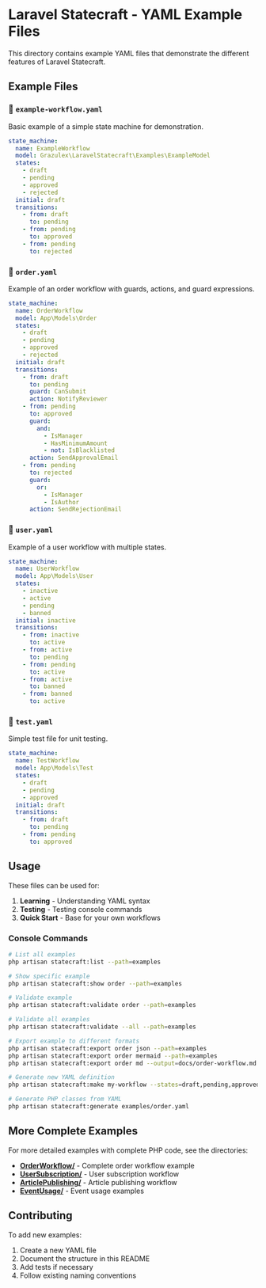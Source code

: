 # Laravel Statecraft - YAML Example Files

This directory contains example YAML files that demonstrate the different features of Laravel Statecraft.

## Example Files

### 📄 `example-workflow.yaml`
Basic example of a simple state machine for demonstration.

```yaml
state_machine:
  name: ExampleWorkflow
  model: Grazulex\LaravelStatecraft\Examples\ExampleModel
  states:
    - draft
    - pending
    - approved
    - rejected
  initial: draft
  transitions:
    - from: draft
      to: pending
    - from: pending
      to: approved
    - from: pending
      to: rejected
```

### 📄 `order.yaml`
Example of an order workflow with guards, actions, and guard expressions.

```yaml
state_machine:
  name: OrderWorkflow
  model: App\Models\Order
  states:
    - draft
    - pending
    - approved
    - rejected
  initial: draft
  transitions:
    - from: draft
      to: pending
      guard: CanSubmit
      action: NotifyReviewer
    - from: pending
      to: approved
      guard:
        and:
          - IsManager
          - HasMinimumAmount
          - not: IsBlacklisted
      action: SendApprovalEmail
    - from: pending
      to: rejected
      guard:
        or:
          - IsManager
          - IsAuthor
      action: SendRejectionEmail
```

### 📄 `user.yaml`
Example of a user workflow with multiple states.

```yaml
state_machine:
  name: UserWorkflow
  model: App\Models\User
  states:
    - inactive
    - active
    - pending
    - banned
  initial: inactive
  transitions:
    - from: inactive
      to: active
    - from: active
      to: pending
    - from: pending
      to: active
    - from: active
      to: banned
    - from: banned
      to: active
```

### 📄 `test.yaml`
Simple test file for unit testing.

```yaml
state_machine:
  name: TestWorkflow
  model: App\Models\Test
  states:
    - draft
    - pending
    - approved
  initial: draft
  transitions:
    - from: draft
      to: pending
    - from: pending
      to: approved
```

## Usage

These files can be used for:

1. **Learning** - Understanding YAML syntax
2. **Testing** - Testing console commands
3. **Quick Start** - Base for your own workflows

### Console Commands

```bash
# List all examples
php artisan statecraft:list --path=examples

# Show specific example
php artisan statecraft:show order --path=examples

# Validate example
php artisan statecraft:validate order --path=examples

# Validate all examples
php artisan statecraft:validate --all --path=examples

# Export example to different formats
php artisan statecraft:export order json --path=examples
php artisan statecraft:export order mermaid --path=examples
php artisan statecraft:export order md --output=docs/order-workflow.md --path=examples

# Generate new YAML definition
php artisan statecraft:make my-workflow --states=draft,pending,approved --initial=draft

# Generate PHP classes from YAML
php artisan statecraft:generate examples/order.yaml
```

## More Complete Examples

For more detailed examples with complete PHP code, see the directories:

- **[OrderWorkflow/](OrderWorkflow/)** - Complete order workflow example
- **[UserSubscription/](UserSubscription/)** - User subscription workflow
- **[ArticlePublishing/](ArticlePublishing/)** - Article publishing workflow
- **[EventUsage/](EventUsage/)** - Event usage examples

## Contributing

To add new examples:

1. Create a new YAML file
2. Document the structure in this README
3. Add tests if necessary
4. Follow existing naming conventions
